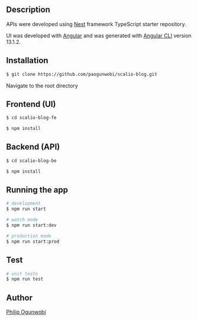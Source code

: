 
[APP URL]: https://scalio-blog-view.vercel.app
[API Documentation Url]: https://scalio-blog.herokuapp.com/api/


## Description

APIs were developed using [Nest](https://github.com/nestjs/nest) framework TypeScript starter repository.

UI was developed with [Angular](https://angular.io) and was generated with [Angular CLI](https://github.com/angular/angular-cli) version 13.1.2.


## Installation

```bash
$ git clone https://github.com/paogunwobi/scalio-blog.git
```
Navigate to the root directory
## Frontend (UI)

```bash
$ cd scalio-blog-fe

$ npm install
```

## Backend (API)

```bash
$ cd scalio-blog-be

$ npm install
```

## Running the app

```bash
# development
$ npm run start

# watch mode
$ npm run start:dev

# production mode
$ npm run start:prod
```

## Test

```bash
# unit tests
$ npm run test
```

## Author

[Philip Ogunwobi](https://paogunwobi.vercel.app/)
